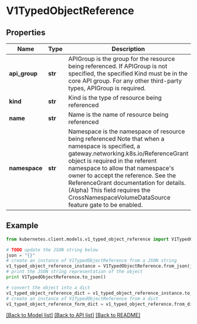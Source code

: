 # V1TypedObjectReference


## Properties
Name | Type | Description | Notes
------------ | ------------- | ------------- | -------------
**api_group** | **str** | APIGroup is the group for the resource being referenced. If APIGroup is not specified, the specified Kind must be in the core API group. For any other third-party types, APIGroup is required. | [optional] 
**kind** | **str** | Kind is the type of resource being referenced | 
**name** | **str** | Name is the name of resource being referenced | 
**namespace** | **str** | Namespace is the namespace of resource being referenced Note that when a namespace is specified, a gateway.networking.k8s.io/ReferenceGrant object is required in the referent namespace to allow that namespace&#39;s owner to accept the reference. See the ReferenceGrant documentation for details. (Alpha) This field requires the CrossNamespaceVolumeDataSource feature gate to be enabled. | [optional] 

## Example

```python
from kubernetes.client.models.v1_typed_object_reference import V1TypedObjectReference

# TODO update the JSON string below
json = "{}"
# create an instance of V1TypedObjectReference from a JSON string
v1_typed_object_reference_instance = V1TypedObjectReference.from_json(json)
# print the JSON string representation of the object
print V1TypedObjectReference.to_json()

# convert the object into a dict
v1_typed_object_reference_dict = v1_typed_object_reference_instance.to_dict()
# create an instance of V1TypedObjectReference from a dict
v1_typed_object_reference_form_dict = v1_typed_object_reference.from_dict(v1_typed_object_reference_dict)
```
[[Back to Model list]](../README.md#documentation-for-models) [[Back to API list]](../README.md#documentation-for-api-endpoints) [[Back to README]](../README.md)


